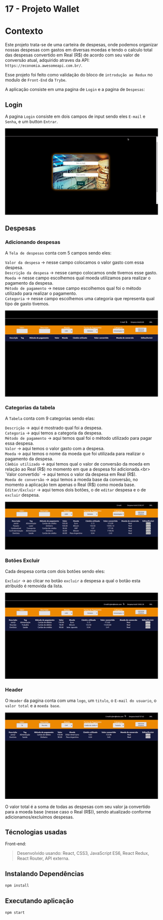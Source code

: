 # 17 - Projeto Wallet

# Contexto
Este projeto trata-se de uma carteira de despesas, onde podemos organizar nossas despesas com gastos em diversas moedas e tendo o calculo total das despesas convertido em Real (R$) de acordo com seu valor de conversão atual, adquirido atraves da API: `https://economia.awesomeapi.com.br/`.

Esse projeto foi feito como validação do bloco de `introdução ao Redux` no modulo de `Front-End` da `Trybe`.

A aplicação consiste em uma pagina de `Login` e a pagina de `Despesas`:
<br>

## Login
A pagina `Login` consiste em dois campos de input sendo eles `E-mail` e `Senha`, e um button `Entrar`.



![img](src/image/login-wallet.gif)
<br>

## Despesas

### Adicionando despesas
A `Tela de despesas` conta com 5 campos sendo eles:

`Valor da despesa` -> nesse campo colocamos o valor gasto com essa despesa.<br>
`Descrição da despesa` -> nesse campo colocamos onde tivemos esse gasto.<br>
`Moeda` -> nesse campo escolhemos qual moeda utilizamos para realizar o pagamento da despesa.<br>
`Método de pagamento` -> nesse campo escolhemos qual foi o método utilizado para realizar o pagamento.<br>
`Categoria` -> nesse campo escolhemos uma categoria que representa qual tipo de gasto tivemos.<br>

![img](src/image/add-despesas.gif)

### Categorias da tabela
A `Tabela` conta com 9 categorias sendo elas:

`Descrição` -> aqui é mostrado qual foi a despesa.<br>
`Categoria` -> aqui temos a categoria da despesa.<br>
`Método de pagamento` -> aqui temos qual foi o método utilizado para pagar essa despesa.<br>
`Valor` -> aqui temos o valor gasto com a despesa.<br>
`Moeda` -> aqui temos o nome da moeda que foi utilizada para realizar o pagamento da despesa.<br>
`Câmbio utilizado` -> aqui temos qual o valor de conversão da moeda em relação ao Real (R$) no momento em que a despesa foi adicionada.<br>
`Valor convertido` -> aqui temos o valor da despesa em Real (R$).<br>
`Moeda de conversão` -> aqui temos a moeda base da conversão, no momento a aplicação tem apenas o Real (R$) como moeda base.<br>
`Editar/Excluir` -> aqui temos dois botões, o de `editar` despesa e o de `excluir` despesa.<br>

![img](src/image/despesas-add.png)

### Botões Excluir
Cada despesa conta com dois botões sendo eles:
 
`Excluir` -> ao clicar no botão `excluir` a despesa a qual o botão esta atribuído é removida da lista.<br>

![img](src/image/excluir.gif)

### Header
O `Header` da pagina conta com uma `logo`, um `titulo`, o `E-mail do usuario`, o `valor total` e a `moeda base`.<br>

![img](src/image/Header.gif)

O valor total é a soma de todas as despesas com seu valor ja convertido para a moeda base (nesse caso o Real (R$)), sendo atualizado conforme adicionamos/excluímos despesas.<br>


## Técnologias usadas

Front-end:
> Desenvolvido usando: React, CSS3, JavaScript ES6, React Redux, React Router, API externa.

## Instalando Dependências

``` bash
npm install
``` 
## Executando aplicação

  ``` bash
  npm start
  ```
